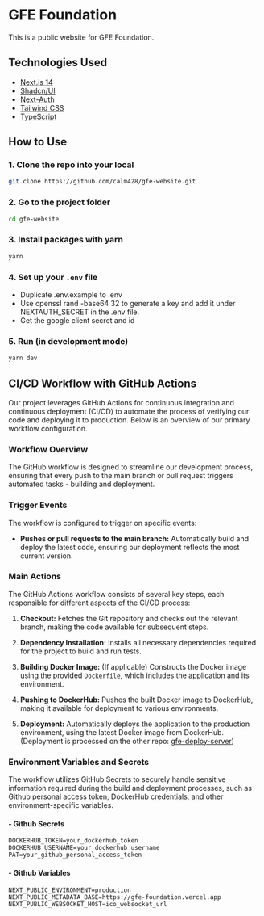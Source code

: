 # GFE Foundation

This is a public website for GFE Foundation.

## Technologies Used

- [Next.js 14](https://nextjs.org/docs/getting-started)
- [Shadcn/UI](https://ui.shadcn.com/)
- [Next-Auth](https://next-auth.js.org/getting-started/example)
- [Tailwind CSS](https://tailwindcss.com/)
- [TypeScript](https://www.typescriptlang.org/)

## How to Use

### 1. Clone the repo into your local

```bash
git clone https://github.com/calm428/gfe-website.git
```

### 2. Go to the project folder

```bash
cd gfe-website
```

### 3. Install packages with yarn

```bash
yarn
```

### 4. Set up your `.env` file

- Duplicate .env.example to .env
- Use openssl rand -base64 32 to generate a key and add it under NEXTAUTH_SECRET in the .env file.
- Get the google client secret and id

### 5. Run (in development mode)

```bash
yarn dev
```

## CI/CD Workflow with GitHub Actions

Our project leverages GitHub Actions for continuous integration and continuous deployment (CI/CD) to automate the process of verifying our code and deploying it to production. Below is an overview of our primary workflow configuration.

### Workflow Overview

The GitHub workflow is designed to streamline our development process, ensuring that every push to the main branch or pull request triggers automated tasks - building and deployment.

### Trigger Events

The workflow is configured to trigger on specific events:
- **Pushes or pull requests to the main branch:** Automatically build and deploy the latest code, ensuring our deployment reflects the most current version.

### Main Actions

The GitHub Actions workflow consists of several key steps, each responsible for different aspects of the CI/CD process:

1. **Checkout:** Fetches the Git repository and checks out the relevant branch, making the code available for subsequent steps.

2. **Dependency Installation:** Installs all necessary dependencies required for the project to build and run tests.

3. **Building Docker Image:** (If applicable) Constructs the Docker image using the provided `Dockerfile`, which includes the application and its environment.

4. **Pushing to DockerHub:** Pushes the built Docker image to DockerHub, making it available for deployment to various environments.

6. **Deployment:** Automatically deploys the application to the production environment, using the latest Docker image from DockerHub. (Deployment is processed on the other repo: [gfe-deploy-server](https://github.com/calm428/gfe-deploy-server))

### Environment Variables and Secrets

The workflow utilizes GitHub Secrets to securely handle sensitive information required during the build and deployment processes, such as Github personal access token, DockerHub credentials, and other environment-specific variables.

#### - Github Secrets
```properties
DOCKERHUB_TOKEN=your_dockerhub_token
DOCKERHUB_USERNAME=your_dockerhub_username
PAT=your_github_personal_access_token
```

#### - Github Variables
```properties
NEXT_PUBLIC_ENVIRONMENT=production
NEXT_PUBLIC_METADATA_BASE=https://gfe-foundation.vercel.app
NEXT_PUBLIC_WEBSOCKET_HOST=ico_websocket_url
```
